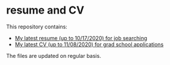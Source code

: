 # resume and CV
This repository contains:
- [My latest resume (up to 10/17/2020) for job searching](https://github.com/lizruonan/resume/blob/main/Zhao_Ruonan_(Elizabeth)%E2%80%94%E2%80%94github.pdf)
- [My latest CV (up to 11/08/2020) for grad school applications](https://github.com/lizruonan/resume/blob/main/Zhao_Elizabeth_CV.pdf)

The files are updated on regular basis.
